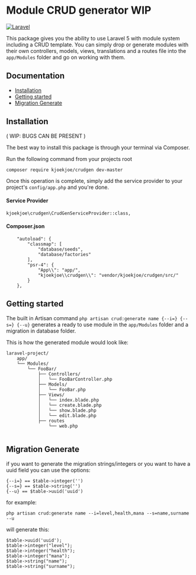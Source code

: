 # Module CRUD generator WIP
[![Laravel](https://img.shields.io/badge/laravel-5-orange.svg)](http://laravel.com)

This package gives you the ability to use Laravel 5 with module system including a CRUD template.
You can simply drop or generate modules with their own controllers, models, views, translations and a routes file into the `app/Modules` folder and go on working with them.

## Documentation

* [Installation](#installation)
* [Getting started](#getting-started)
* [Migration Generate](#migration)


<a name="installation"></a>
## Installation
( WIP: BUGS CAN BE PRESENT )

The best way to install this package is through your terminal via Composer.

Run the following command from your projects root
```
composer require kjoekjoe/crudgen dev-master
```
Once this operation is complete, simply add the service provider to your project's `config/app.php` and you're done.

#### Service Provider
```
kjoekjoe\crudgen\CrudGenServiceProvider::class,
```
#### Composer.json
```
    "autoload": {
        "classmap": [
            "database/seeds",
            "database/factories"
        ],
        "psr-4": {
            "App\\": "app/",
            "kjoekjoe\\crudgen\\": "vendor/kjoekjoe/crudgen/src/"
        }
    },
```

<a name="getting-started"></a>
## Getting started

The built in Artisan command `php artisan crud:generate name {--i=} {--s=} {--u}` generates a ready to use module in the `app/Modules` folder and a migration in database folder.


This is how the generated module would look like:
```
laravel-project/
    app/
    └── Modules/
        └── FooBar/
            ├── Controllers/
            │   └── FooBarController.php
            ├── Models/
            │   └── FooBar.php
            ├── Views/
            │   └── index.blade.php
            │   └── create.blade.php
            │   └── show.blade.php
            │   └── edit.blade.php
            ├── routes
                └── web.php
                
```

<a name="migration"></a>
## Migration Generate

if you want to generate the migration strings/integers or you want to have a uuid field you can use the options:
```
{--i=} == $table->integer('')
{--s=} == $table->string('')
{--u} == $table->uuid('uuid')     
```
for example:
```
php artisan crud:generate name --i=level,health,mana --s=name,surname --u   
```
will generate this:
```
$table->uuid('uuid');
$table->integer("level");
$table->integer("health");
$table->integer("mana");
$table->string("name");
$table->string("surname");
```


